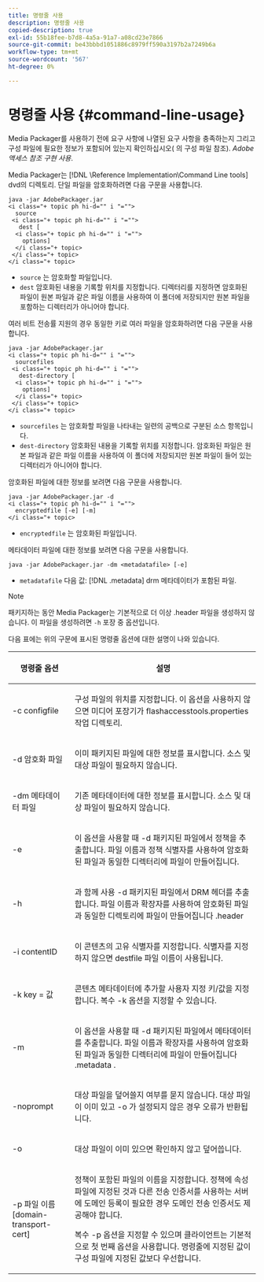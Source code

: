 ```yaml
---
title: 명령줄 사용
description: 명령줄 사용
copied-description: true
exl-id: 55b18fee-b7d8-4a5a-91a7-a08cd23e7866
source-git-commit: be43bbbd1051886c8979ff590a3197b2a7249b6a
workflow-type: tm+mt
source-wordcount: '567'
ht-degree: 0%

---
```


# 명령줄 사용 {#command-line-usage}

Media Packager를 사용하기 전에 요구 사항에 나열된 요구 사항을 충족하는지 그리고 구성 파일에 필요한 정보가 포함되어 있는지 확인하십시오( 의 구성 파일 참조). *Adobe 액세스 참조 구현 사용*.

Media Packager는 [!DNL \Reference Implementation\Command Line tools] dvd의 디렉토리. 단일 파일을 암호화하려면 다음 구문을 사용합니다.

```
java -jar AdobePackager.jar  
<i class="+ topic ph hi-d="" i "="">
  source  
 <i class="+ topic ph hi-d="" i "="">
   dest [ 
  <i class="+ topic ph hi-d="" i "="">
    options] 
  </i class="+ topic> 
 </i class="+ topic> 
</i class="+ topic>
```

* `source` 는 암호화할 파일입니다.
* `dest` 암호화된 내용을 기록할 위치를 지정합니다. 디렉터리를 지정하면 암호화된 파일이 원본 파일과 같은 파일 이름을 사용하여 이 폴더에 저장되지만 원본 파일을 포함하는 디렉터리가 아니어야 합니다.

여러 비트 전송률 지원의 경우 동일한 키로 여러 파일을 암호화하려면 다음 구문을 사용합니다.

```
java -jar AdobePackager.jar  
<i class="+ topic ph hi-d="" i "="">
  sourcefiles  
 <i class="+ topic ph hi-d="" i "="">
   dest-directory [ 
  <i class="+ topic ph hi-d="" i "="">
    options] 
  </i class="+ topic> 
 </i class="+ topic> 
</i class="+ topic>
```

* `sourcefiles` 는 암호화할 파일을 나타내는 일련의 공백으로 구분된 소스 항목입니다.
* `dest-directory` 암호화된 내용을 기록할 위치를 지정합니다. 암호화된 파일은 원본 파일과 같은 파일 이름을 사용하여 이 폴더에 저장되지만 원본 파일이 들어 있는 디렉터리가 아니어야 합니다.

암호화된 파일에 대한 정보를 보려면 다음 구문을 사용합니다.

```
java -jar AdobePackager.jar -d  
<i class="+ topic ph hi-d="" i "="">
  encryptedfile [-e] [-m] 
</i class="+ topic>
```

* `encryptedfile` 는 암호화된 파일입니다.

메타데이터 파일에 대한 정보를 보려면 다음 구문을 사용합니다.

```
java -jar AdobePackager.jar -dm <metadatafile> [-e]
```

* `metadatafile` 다음 값: [!DNL .metadata] drm 메타데이터가 포함된 파일.

>[!NOTE]
>
>패키지하는 동안 Media Packager는 기본적으로 더 이상 .header 파일을 생성하지 않습니다. 이 파일을 생성하려면 `-h` 포장 중 옵션입니다.

다음 표에는 위의 구문에 표시된 명령줄 옵션에 대한 설명이 나와 있습니다.

<table frame="all" colsep="1" rowsep="1" class="+ topic/table adobe-d/table " id="table_wgz_spy_n4"> 
 <thead class="- topic/thead "> 
  <tr rowsep="1" class="- topic/row "> 
   <th colname="1" class="- topic/entry entry"> <p class="- topic/p ">명령줄 옵션 </p> </th> 
   <th colname="2" class="- topic/entry entry"> <p class="- topic/p ">설명 </p> </th> 
  </tr> 
 </thead>
 <tbody class="- topic/tbody "> 
  <tr rowsep="1" class="- topic/row "> 
   <td colname="1" class="- topic/entry "> <p class="- topic/p ">-c <span class="+ topic/ph pr-d/codeph codeph"> configfile </span> </p> </td> 
   <td colname="2" class="- topic/entry "> <p class="- topic/p ">구성 파일의 위치를 지정합니다. 이 옵션을 사용하지 않으면 미디어 포장기가 <span class="filepath"> flashaccesstools.properties </span> 작업 디렉토리. </p> </td> 
  </tr> 
  <tr rowsep="1" class="- topic/row "> 
   <td colname="1" class="- topic/entry "> <p class="- topic/p ">-d <span class="+ topic/ph pr-d/codeph codeph"> 암호화 파일 </span> </p> </td> 
   <td colname="2" class="- topic/entry "> <p class="- topic/p ">이미 패키지된 파일에 대한 정보를 표시합니다. 소스 및 대상 파일이 필요하지 않습니다. </p> </td> 
  </tr> 
  <tr rowsep="1" class="- topic/row "> 
   <td colname="1" class="- topic/entry "> <p class="- topic/p ">-dm <span class="+ topic/ph pr-d/codeph codeph"> 메타데이터 파일 </span> </p> </td> 
   <td colname="2" class="- topic/entry "> <p class="- topic/p ">기존 메타데이터에 대한 정보를 표시합니다. 소스 및 대상 파일이 필요하지 않습니다. </p> </td> 
  </tr> 
  <tr rowsep="1" class="- topic/row "> 
   <td colname="1" class="- topic/entry "> <p class="- topic/p ">-e </p> </td> 
   <td colname="2" class="- topic/entry "> <p class="- topic/p ">이 옵션을 사용할 때 <span class="codeph"> -d </span> 패키지된 파일에서 정책을 추출합니다. 파일 이름과 정책 식별자를 사용하여 암호화된 파일과 동일한 디렉터리에 파일이 만들어집니다. </p> </td> 
  </tr> 
  <tr rowsep="1" class="- topic/row "> 
   <td colname="1" class="- topic/entry "> <p class="- topic/p ">-h </p> </td> 
   <td colname="2" class="- topic/entry "> <p class="- topic/p ">과 함께 사용 <span class="codeph"> -d </span> 패키지된 파일에서 DRM 헤더를 추출합니다. 파일 이름과 확장자를 사용하여 암호화된 파일과 동일한 디렉토리에 파일이 만들어집니다 <span class="filepath"> .header </span> </p> </td> 
  </tr> 
  <tr rowsep="1" class="- topic/row "> 
   <td colname="1" class="- topic/entry "> <p class="- topic/p ">-i <span class="+ topic/ph pr-d/codeph codeph"> contentID </span> </p> </td> 
   <td colname="2" class="- topic/entry "> <p class="- topic/p ">이 콘텐츠의 고유 식별자를 지정합니다. 식별자를 지정하지 않으면 destfile 파일 이름이 사용됩니다. </p> </td> 
  </tr> 
  <tr rowsep="1" class="- topic/row "> 
   <td colname="1" class="- topic/entry "> <p class="- topic/p ">-k <span class="+ topic/ph pr-d/codeph codeph"> key </span>= <span class="+ topic/ph pr-d/codeph codeph"> 값 </span> </p> </td> 
   <td colname="2" class="- topic/entry "> <p class="- topic/p ">콘텐츠 메타데이터에 추가할 사용자 지정 키/값을 지정합니다. 복수 <span class="codeph"> -k </span> 옵션을 지정할 수 있습니다. </p> </td> 
  </tr> 
  <tr rowsep="1" class="- topic/row "> 
   <td colname="1" class="- topic/entry "> <p class="- topic/p ">-m </p> </td> 
   <td colname="2" class="- topic/entry "> <p class="- topic/p ">이 옵션을 사용할 때 <span class="codeph"> -d </span> 패키지된 파일에서 메타데이터를 추출합니다. 파일 이름과 확장자를 사용하여 암호화된 파일과 동일한 디렉터리에 파일이 만들어집니다 <span class="codeph"> .metadata </span>. </p> </td> 
  </tr> 
  <tr rowsep="1" class="- topic/row "> 
   <td colname="1" class="- topic/entry "> <p class="- topic/p ">-noprompt </p> </td> 
   <td colname="2" class="- topic/entry "> <p class="- topic/p ">대상 파일을 덮어쓸지 여부를 묻지 않습니다. 대상 파일이 이미 있고 <span class="codeph"> -o </span> 가 설정되지 않은 경우 오류가 반환됩니다. </p> </td> 
  </tr> 
  <tr rowsep="1" class="- topic/row "> 
   <td colname="1" class="- topic/entry "> <p class="- topic/p ">-o </p> </td> 
   <td colname="2" class="- topic/entry "> <p class="- topic/p ">대상 파일이 이미 있으면 확인하지 않고 덮어씁니다. </p> </td> 
  </tr> 
  <tr rowsep="0" class="- topic/row "> 
   <td colname="1" class="- topic/entry "> <p class="- topic/p ">-p <span class="+ topic/ph pr-d/codeph codeph"> 파일 이름 [domain-transport-cert] </span> </p> </td> 
   <td colname="2" class="- topic/entry "> <p class="- topic/p ">정책이 포함된 파일의 이름을 지정합니다. 정책에 속성 파일에 지정된 것과 다른 전송 인증서를 사용하는 서버에 도메인 등록이 필요한 경우 도메인 전송 인증서도 제공해야 합니다. </p> <p class="- topic/p ">복수 <span class="codeph"> -p </span> 옵션을 지정할 수 있으며 클라이언트는 기본적으로 첫 번째 옵션을 사용합니다. 명령줄에 지정된 값이 구성 파일에 지정된 값보다 우선합니다. </p> </td> 
  </tr> 
 </tbody> 
</table>
